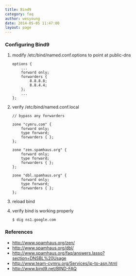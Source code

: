 ```yaml
---
title: Bind9
category: faq
author: wesyoung
date: 2014-05-05 11:47:00
layout: page
---
```


### Configuring Bind9
1. modify /etc/bind/named.conf.options to point at public-dns

    ```
    options {
        ...
        forward only;  
        forwarders {  
            8.8.8.8;  
            8.8.4.4;
        };
        ...
    };
    ```

1. verify /etc/bind/named.conf.local

    ```
    // bypass any forwarders

    zone "cymru.com" {
        forward only;
        type forward;
        forwarders { };
    };

    zone "zen.spamhaus.org" {
        forward only;
        type forward;
        forwarders { };
    };

    zone "dbl.spamhaus.org" {
        forward only;
        type forward;
        forwarders { };
    };
    ```
1. reload bind
1. verify bind is working properly

    ```
    $ dig ns1.google.com
    ```

### References
* http://www.spamhaus.org/zen/
* http://www.spamhaus.org/dbl/
* http://www.spamhaus.org/faq/answers.lasso?section=DNSBL%20Usage
* http://www.team-cymru.org/Services/ip-to-asn.html
* http://www.bind9.net/BIND-FAQ
